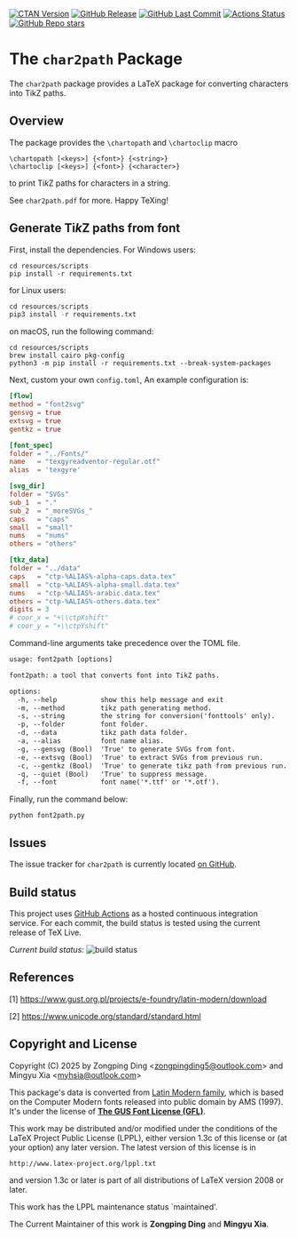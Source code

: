 [![CTAN Version](https://img.shields.io/ctan/v/char2path)](https://ctan.org/pkg/char2path)
[![GitHub Release](https://img.shields.io/github/v/release/zongpingding/char2path)](https://github.com/zongpingding/char2path/releases/latest)
[![GitHub Last Commit](https://img.shields.io/github/last-commit/zongpingding/char2path)](https://github.com/zongpingding/char2path/commits)
[![Actions Status](https://github.com/zongpingding/char2path/actions/workflows/main.yaml/badge.svg?branch=main)](https://github.com/zongpingding/char2path/actions)
[![GitHub Repo stars](https://img.shields.io/github/stars/zongpingding/char2path)](https://github.com/zongpingding/char2path)

The `char2path` Package
=======================

The `char2path` package provides a LaTeX package for converting characters into TikZ paths.

Overview
--------

The package provides the `\chartopath` and `\chartoclip` macro

    \chartopath [<keys>] {<font>} {<string>}
    \chartoclip [<keys>] {<font>} {<character>}

to print Ti*k*Z paths for characters in a string.

See `char2path.pdf` for more. Happy TeXing!

Generate Ti*k*Z paths from font
-------------------------------
First, install the dependencies. For Windows users:
```shell
cd resources/scripts
pip install -r requirements.txt
```

for Linux users:
```python
cd resources/scripts
pip3 install -r requirements.txt
```

on macOS, run the following command:
```shell
cd resources/scripts
brew install cairo pkg-config
python3 -m pip install -r requirements.txt --break-system-packages
```

Next, custom your own `config.toml`, An example configuration is:
```toml
[flow]
method = "font2svg"
gensvg = true
extsvg = true
gentkz = true

[font_spec]
folder = "../Fonts/"
name   = "texgyreadventor-regular.otf"
alias  = 'texgyre'

[svg_dir]
folder = "SVGs"
sub_1  = "."
sub_2  = "_moreSVGs_"
caps   = "caps"
small  = "small"
nums   = "nums"
others = "others"

[tkz_data]
folder = "../data"
caps   = "ctp-%ALIAS%-alpha-caps.data.tex"
small  = "ctp-%ALIAS%-alpha-small.data.tex"
nums   = "ctp-%ALIAS%-arabic.data.tex"
others = "ctp-%ALIAS%-others.data.tex"
digits = 3
# coor_x = "+\\ctpXshift"
# coor_y = "+\\ctpYshift"
```

Command-line arguments take precedence over the TOML file.
``` txt
usage: font2path [options]

font2path: a tool that converts font into TikZ paths.

options:
  -h, --help           show this help message and exit
  -m, --method         tikz path generating method.
  -s, --string         the string for conversion('fonttools' only).
  -p, --folder         font folder.
  -d, --data           tikz path data folder.
  -a, --alias          font name alias.
  -g, --gensvg (Bool)  'True' to generate SVGs from font.
  -e, --extsvg (Bool)  'True' to extract SVGs from previous run.
  -c, --gentkz (Bool)  'True' to generate tikz path from previous run.
  -q, --quiet (Bool)   'True' to suppress message.
  -f, --font           font name('*.ttf' or '*.otf').
```

Finally, run the command below:
``` shell
python font2path.py
```

Issues
------

The issue tracker for `char2path` is currently located
[on GitHub](https://github.com/zongpingding/char2path/issues).

Build status
------------

This project uses [GitHub Actions](https://github.com/features/actions)
as a hosted continuous integration service. For each commit, the build status
is tested using the current release of TeX Live.

_Current build status:_ ![build status](https://github.com/zongpingding/char2path/actions/workflows/main.yaml/badge.svg?branch=main)

References
----------

\[1\] https://www.gust.org.pl/projects/e-foundry/latin-modern/download

\[2\] https://www.unicode.org/standard/standard.html

Copyright and License
---------------------

Copyright (C) 2025 by Zongping Ding <[zongpingding5@outlook.com](mailto:zongpingding5@outlook.com)> and
Mingyu Xia <[myhsia@outlook.com](mailto:myhsia@outlook.com)>

This package's data is converted from
[Latin Modern family](https://www.gust.org.pl/projects/e-foundry/latin-modern),
which is based on the Computer Modern fonts released into public domain by
AMS (1997). It's under the license of
**[The GUS Font License (GFL)](https://ctan.org/license/gfl)**.

This work may be distributed and/or modified under the conditions
of the LaTeX Project Public License (LPPL), either version 1.3c of
this license or (at your option) any later version.
The latest version of this license is in

    http://www.latex-project.org/lppl.txt

and version 1.3c or later is part of all distributions of LaTeX
version 2008 or later.

This work has the LPPL maintenance status `maintained'.

The Current Maintainer of this work is **Zongping Ding** and **Mingyu Xia**.
